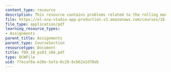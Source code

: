 ```yaml
---
content_type: resource
description: This resource contains problems related to the rolling moment.
file: https://ol-ocw-studio-app-production.s3.amazonaws.com/courses/16-01-unified-engineering-i-ii-iii-iv-fall-2005-spring-2006/77ecaf8ae20e5afa6c296cb62e2d78eb_f09_10_ps03_s04.pdf
file_type: application/pdf
learning_resource_types:
- Assignments
parent_title: Assignments
parent_type: CourseSection
resourcetype: Document
title: f09_10_ps03_s04.pdf
type: OCWFile
uid: 77ecaf8a-e20e-5afa-6c29-6cb62e2d78eb
---
```

